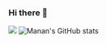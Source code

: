 ### Hi there 👋
![](https://komarev.com/ghpvc/?username=Manan-jn&color=green)
![Manan's GitHub stats](https://github-readme-stats.vercel.app/api?username=Manan-jn&theme=dark&show_icons=true)

<!--
**Manan-jn/Manan-jn** is a ✨ _special_ ✨ repository because its `README.md` (this file) appears on your GitHub profile.
X

Here are some ideas to get you started:

- 🔭 I’m currently working on ...
- 🌱 I’m currently learning ...
- 👯 I’m looking to collaborate on ...
- 🤔 I’m looking for help with ...
- 💬 Ask me about ...
- 📫 How to reach me: ...
- 😄 Pronouns: ...
- ⚡ Fun fact: ...
-->
